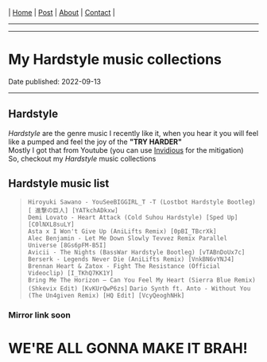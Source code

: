 <nav>
|
<a href="../index.html">Home</a>
|
<a href="../post.html">Post</a>
|
<a href="../about.html">About</a>
|
<a href="../contact.html">Contact</a>
|
</nav>
</header>
<hr><hr>
<main>
<!-- Your Content Start After This Line -->


# My Hardstyle music collections

Date published: 2022-09-13 

---

## Hardstyle

*Hardstyle* are the genre music I recently like it, when you hear it you will feel like a pumped and feel the joy of the **"TRY HARDER"**  
Mostly I got that from Youtube (you can use [Invidious](invidious.sethforprivacy.com/) for the mitigation)  
So, checkout my *Hardstyle* music collections  

## Hardstyle music list  

> ```Hiroyuki Sawano - YouSeeBIGGIRL_T -T (Lostbot Hardstyle Bootleg)[ 進撃の巨人] [YATkchADkxw]```  
> ```Demi Lovato - Heart Attack (Сold Suhou Hardstyle) [Sped Up] [C0lNXL8suLY]```  
> ```Asta x I Won't Give Up (AniLifts Remix) [0pBI_TBcrXk]```  
> ```Alec Benjamin - Let Me Down Slowly Tevvez Remix Parallel Universe [8Gs6pFM-B5I]```  
> ```Avicii - The Nights (BassWar Hardstyle Bootleg) [vTABnDoUx7c]```  
> ```Berserk - Legends Never Die (AniLifts Remix) [VnkBN6vYNJ4]```  
> ```Brennan Heart & Zatox - Fight The Resistance (Official Videoclip) [I_TKhQ7KK1Y]```  
> ```Bring Me The Horizon – Can You Feel My Heart (Sierra Blue Remix) (Shkevix Edit) [KvKUrQwP6zs]```
> ```Dario Synth ft. Anto - Without You (The Un4given Remix) [HQ Edit] [VcyQeoghNHk]```

### Mirror link soon

# WE'RE ALL GONNA MAKE IT BRAH!
